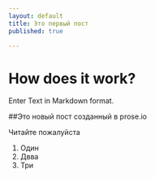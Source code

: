 ```yaml
---
layout: default
title: Это первый пост
published: true

---
```


# How does it work?

Enter Text in Markdown format.

##Это новый пост созданный в prose.io

Читайте пожалуйста

1. Один
2. Двва
3. Три
